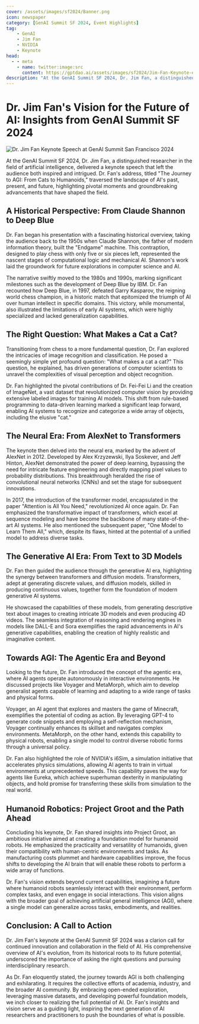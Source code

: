 ```yaml
---
cover: /assets/images/sf2024/Banner.png
icon: newspaper
category: [GenAI Summit SF 2024, Event Highlights] 
tag:
    - GenAI
    - Jim Fan
    - NVIDIA
    - Keynote
head:
  - - meta
    - name: twitter:image:src
      content: https://gptdao.ai/assets/images/sf2024/Jim-Fan-Keynote-en.png
description: "At the GenAI Summit SF 2024, Dr. Jim Fan, a distinguished researcher in the field of artificial intelligence, delivered a keynote speech that left the audience both inspired and intrigued. Dr. Fan's address, titled The Journey to AGI: From Cats to Humanoids, traversed the landscape of AI's past, present, and future, highlighting pivotal moments and groundbreaking advancements that have shaped the field."
---
```


# Dr. Jim Fan's Vision for the Future of AI: Insights from GenAI Summit SF 2024

![Dr. Jim Fan Keynote Speech at GenAI Summit San Francisco 2024](/assets/images/sf2024/Jim-Fan-Keynote-en.png)

At the GenAI Summit SF 2024, Dr. Jim Fan, a distinguished researcher in the field of artificial intelligence, delivered a keynote speech that left the audience both inspired and intrigued. Dr. Fan's address, titled "The Journey to AGI: From Cats to Humanoids," traversed the landscape of AI's past, present, and future, highlighting pivotal moments and groundbreaking advancements that have shaped the field.

## A Historical Perspective: From Claude Shannon to Deep Blue
Dr. Fan began his presentation with a fascinating historical overview, taking the audience back to the 1950s when Claude Shannon, the father of modern information theory, built the "Endgame" machine. This contraption, designed to play chess with only five or six pieces left, represented the nascent stages of computational logic and mechanical AI. Shannon's work laid the groundwork for future explorations in computer science and AI.

The narrative swiftly moved to the 1980s and 1990s, marking significant milestones such as the development of Deep Blue by IBM. Dr. Fan recounted how Deep Blue, in 1997, defeated Garry Kasparov, the reigning world chess champion, in a historic match that epitomized the triumph of AI over human intellect in specific domains. This victory, while monumental, also illustrated the limitations of early AI systems, which were highly specialized and lacked generalization capabilities.

## The Right Question: What Makes a Cat a Cat?
Transitioning from chess to a more fundamental question, Dr. Fan explored the intricacies of image recognition and classification. He posed a seemingly simple yet profound question: "What makes a cat a cat?" This question, he explained, has driven generations of computer scientists to unravel the complexities of visual perception and object recognition.

Dr. Fan highlighted the pivotal contributions of Dr. Fei-Fei Li and the creation of ImageNet, a vast dataset that revolutionized computer vision by providing extensive labeled images for training AI models. This shift from rule-based programming to data-driven learning marked a significant leap forward, enabling AI systems to recognize and categorize a wide array of objects, including the elusive "cat."

## The Neural Era: From AlexNet to Transformers
The keynote then delved into the neural era, marked by the advent of AlexNet in 2012. Developed by Alex Krzyzewski, Ilya Soskever, and Jeff Hinton, AlexNet demonstrated the power of deep learning, bypassing the need for intricate feature engineering and directly mapping pixel values to probability distributions. This breakthrough heralded the rise of convolutional neural networks (CNNs) and set the stage for subsequent innovations.

In 2017, the introduction of the transformer model, encapsulated in the paper "Attention is All You Need," revolutionized AI once again. Dr. Fan emphasized the transformative impact of transformers, which excel at sequence modeling and have become the backbone of many state-of-the-art AI systems. He also mentioned the subsequent paper, "One Model to Learn Them All," which, despite its flaws, hinted at the potential of a unified model to address diverse tasks.

## The Generative AI Era: From Text to 3D Models
Dr. Fan then guided the audience through the generative AI era, highlighting the synergy between transformers and diffusion models. Transformers, adept at generating discrete values, and diffusion models, skilled in producing continuous values, together form the foundation of modern generative AI systems.

He showcased the capabilities of these models, from generating descriptive text about images to creating intricate 3D models and even producing 4D videos. The seamless integration of reasoning and rendering engines in models like DALL-E and Sora exemplifies the rapid advancements in AI's generative capabilities, enabling the creation of highly realistic and imaginative content.

## Towards AGI: The Agentic Era and Beyond
Looking to the future, Dr. Fan introduced the concept of the agentic era, where AI agents operate autonomously in interactive environments. He discussed projects like Voyager and MetaMorph, which aim to develop generalist agents capable of learning and adapting to a wide range of tasks and physical forms.

Voyager, an AI agent that explores and masters the game of Minecraft, exemplifies the potential of coding as action. By leveraging GPT-4 to generate code snippets and employing a self-reflection mechanism, Voyager continually enhances its skillset and navigates complex environments. MetaMorph, on the other hand, extends this capability to physical robots, enabling a single model to control diverse robotic forms through a universal policy.

Dr. Fan also highlighted the role of NVIDIA's i6Sim, a simulation initiative that accelerates physics simulations, allowing AI agents to train in virtual environments at unprecedented speeds. This capability paves the way for agents like Eureka, which achieve superhuman dexterity in manipulating objects, and hold promise for transferring these skills from simulation to the real world.

## Humanoid Robotics: Project Groot and the Path Ahead
Concluding his keynote, Dr. Fan shared insights into Project Groot, an ambitious initiative aimed at creating a foundation model for humanoid robots. He emphasized the practicality and versatility of humanoids, given their compatibility with human-centric environments and tasks. As manufacturing costs plummet and hardware capabilities improve, the focus shifts to developing the AI brain that will enable these robots to perform a wide array of functions.

Dr. Fan's vision extends beyond current capabilities, imagining a future where humanoid robots seamlessly interact with their environment, perform complex tasks, and even engage in social interactions. This vision aligns with the broader goal of achieving artificial general intelligence (AGI), where a single model can generalize across tasks, embodiments, and realities.

## Conclusion: A Call to Action
Dr. Jim Fan's keynote at the GenAI Summit SF 2024 was a clarion call for continued innovation and collaboration in the field of AI. His comprehensive overview of AI's evolution, from its historical roots to its future potential, underscored the importance of asking the right questions and pursuing interdisciplinary research.

As Dr. Fan eloquently stated, the journey towards AGI is both challenging and exhilarating. It requires the collective efforts of academia, industry, and the broader AI community. By embracing open-ended exploration, leveraging massive datasets, and developing powerful foundation models, we inch closer to realizing the full potential of AI. Dr. Fan's insights and vision serve as a guiding light, inspiring the next generation of AI researchers and practitioners to push the boundaries of what is possible.

<Share colorful cover="https://gptdao.ai/assets/images/sf2024/Jim-Fan-Keynote-en.png" />